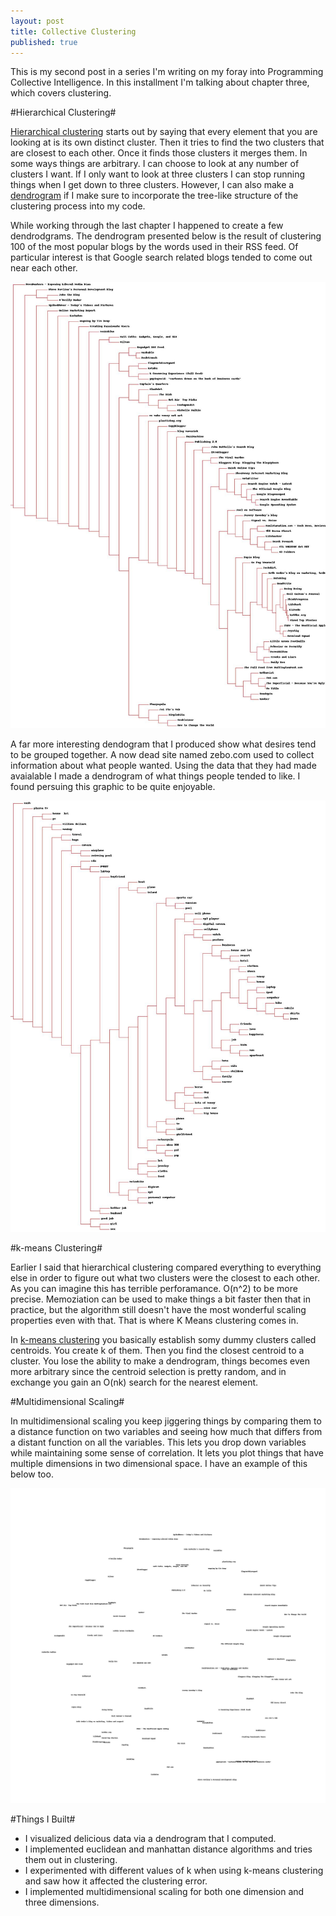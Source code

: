 ```yaml
---
layout: post
title: Collective Clustering
published: true
---
```

This is my second post in a series I'm writing on my foray into Programming Collective Intelligence. In this installment I'm talking about chapter three, which covers clustering.

#Hierarchical Clustering#

[Hierarchical clustering](http://en.wikipedia.org/wiki/Hierarchical_clustering) starts out by saying that every element that you are looking at is its own distinct cluster. Then it tries to find the two clusters that are closest to each other. Once it finds those clusters it merges them. In some ways things are arbitrary. I can choose to look at any number of clusters I want. If I only want to look at three clusters I can stop running things when I get down to three clusters. However, I can also make a [dendrogram](http://en.wikipedia.org/wiki/Dendrogram) if I make sure to incorporate the tree-like structure of the clustering process into my code.

While working through the last chapter I happened to create a few dendrodgrams. The dendrogram presented below is the result of clustering 100 of the most popular blogs by the words used in their RSS feed. Of particular interest is that Google search related blogs tended to come out near each other.

![Dendrogram of Blog Clustering by Word Use](/img/collective-cluster/dend1.jpg "Dendrogram of Blog Clustering by Word Use")

A far more interesting dendogram that I produced show what desires tend to be grouped together. A now dead site named zebo.com used to collect information about what people wanted. Using the data that they had made avaialable I made a dendrogram of what things people tended to like. I found persuing this graphic to be quite enjoyable.

![Dendrogram of Desires by Shared Desires](/img/collective-cluster/dend2.jpg "Dendrogram of Desires by Shared Desires")

#k-means Clustering#

Earlier I said that hierarchical clustering compared everything to everything else in order to figure out what two clusters were the closest to each other. As you can imagine this has terrible perforamance. O(n^2) to be more precise. Memoziation can be used to make things a bit faster then that in practice, but the algorithm still doesn't have the most wonderful scaling properties even with that. That is where K Means clustering comes in.

In [k-means clustering](http://en.wikipedia.org/wiki/K-means_clustering) you basically establish somy dummy clusters called centroids. You create k of them. Then you find the closest centroid to a cluster. You lose the ability to make a dendrogram, things becomes even more arbitrary since the centroid selection is pretty random, and in exchange you gain an O(nk) search for the nearest element.

#Multidimensional Scaling#

In multidimensional scaling you keep jiggering things by comparing them to a distance function on two variables and seeing how much that differs from a distant function on all the variables. This lets you drop down variables while maintaining some sense of correlation. It lets you plot things that have multiple dimensions in two dimensional space. I have an example of this below too.

![Blogs By Scaled Down Word Count Feature Vector](/img/collective-cluster/scaled.jpg "Blogs By Scaled Down Word Count Feature Vector")

#Things I Built#

- I visualized delicious data via a dendrogram that I computed.
- I implemented euclidean and manhattan distance algorithms and tries them out in clustering.
- I experimented with different values of k when using k-means clustering and saw how it affected the clustering error.
- I implemented multidimensional scaling for both one dimension and three dimensions.
